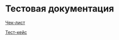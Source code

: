 # Тестовая документация
[Чек-лист](https://docs.google.com/spreadsheets/d/19BXA_ioYF5qohaxTT9GloSPXeIctaZcd9UeeyI-XbZE/edit?gid=0#gid=0)

[Тест-кейс](https://app.qase.io/project/G8?author=242&previewMode=side&suite=2&tab=properties) 
